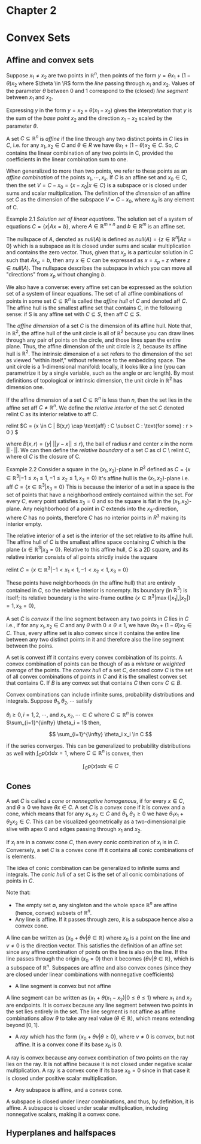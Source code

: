 # Chapter 2
# Convex Sets

## Affine and convex sets

Suppose $x_1 \neq x_2$ are two points in $\mathbb{R}^n$, then points of the form $y = \theta x_1 + (1-\theta)x_2$ where $\theta \in \R$ form the $\textit{line}$ passing through $x_1$ and $x_2$. Values of the parameter $\theta$ between $0$ and $1$ correspond to the (closed) $\textit{line segment}$ between $x_1$ and $x_2$. 

Expressing $y$ in the form $y=x_2 + \theta(x_1 - x_2)$ gives the interpretation that $y$ is the sum of the $\textit{base point} \: x_2$ and the direction $x_1 - x_2$ scaled by the parameter $\theta$. 

A set $C \subseteq \mathbb{R}^n$ is $\textit{affine}$ if the line through any two distinct points in $C$ lies in $C$, i.e. for any $x_1, x_2 \in C \: \text{and} \: \theta \in R$ we have $\theta x_1 + (1-\theta) x_2 \in C$. So, $C$ contains the linear combination of any two points in C, provided the coefficients in the linear combination sum to one.

When generalized to more than two points, we refer to these points as an $\textit{affine combination}$ of the points $x_1, \cdots, x_k$. If $C$ is an affine set and $x_0 \in C$, then the set $V = C - x_0 = \{x - x_0 | x \in C\}$ is a subspace or is closed under sums and scalar multiplication. The definition of the $\textit{dimension}$ of an affine set $C$ as the dimension of the subspace $V = C - x_0$, where $x_0$ is any element of C. 

Example 2.1 
$\textit{Solution set of linear equations}$. The solution set of a system of equations $C = \{x | Ax = b \}$, where $A \in \mathbb{R}^{m \times n}$ and $b \in \mathbb{R}^m$ is an affine set. 

The nullspace of $A$, denoted as $null(A)$ is defined as $null(A) = \{z \in \mathbb{R}^n | Az = 0 \}$ which is a subspace as it is closed under sums and scalar multiplication and contains the zero vector. Thus, given that $x_p$ is a particular solution in $C$ such that $Ax_p = b$, then any $x \in C$ can be expressed as $x = x_p + z$ where $z \in null(A)$. The nullspace describes the subspace in which you can move all "directions" from $x_p$ without changing $b$. 

We also have a converse: every affine set can be expressed as the solution set of a system of linear equations. The set of all affine combinations of points in some set $C \subseteq \mathbb{R}^n$ is called the $\textit{affine hull}$ of $C$ and denoted aff $C$. The affine hull is the smallest affine set that contains $C$, in the following sense: if S is any affine set with $C \subseteq S$, then aff $C \subseteq S$. 

The $\textit{affine dimension}$ of a set $C$ is the dimension of its affine hull. Note that, in $\mathbb{R}^2$, the affine hull of the unit circle is all of $\mathbb{R}^2$ because you can draw lines through any pair of points on the circle, and those lines span the entire plane. Thus, the affine dimension of the unit circle is 2, because its affine hull is $\mathbb{R}^2$. The intrinsic dimension of a set refers to the dimension of the set as viewed "within itself," without reference to the embedding space. The unit circle is a 1-dimensional manifold: locally, it looks like a line (you can parametrize it by a single variable, such as the angle or arc length). By most definitions of topological or intrinsic dimension, the unit circle in $\mathbb{R}^2$ has dimension one. 

If the affine dimension of a set $C \subseteq \mathbb{R}^n$ is less than $n$, then the set lies in the affine set aff $C \neq \mathbb{R}^n$. We define the $\textit{relative interior}$ of the set $C$ denoted relint C as its interior relative to aff $C$. 

relint $C = \{x \in C | B(x,r) \cap \text{aff} \: C \subset C \: \text{for some} \: r > 0 \} $

where $B(x, r) = \{y | \: ||y-x|| \leq r\}$, the ball of radius $r$ and center $x$ in the norm $|| \cdot ||$. We can then define the $\textit{relative boundary}$  of a set $C$ as cl $C$ \ relint $C$, where cl $C$ is the closure of C.

Example 2.2
Consider a square in the $(x_1, x_2)$-plane in $R^2$ defined as $C = \{ x \in \mathbb{R}^3 | -1 \leq x_1 \leq 1, -1 \leq x_2 \leq 1, x_3 = 0 \}$
It's affine hull is the $(x_1, x_2)$-plane i.e. aff $C = \{ x \in \mathbb{R}^3 | x_3 = 0 \}$ This is because the interior of a set in a space is the set of points that have a neighborhood entirely contained within the set. For every $C$, every point satisfies $x_3 = 0$ and so the square is flat in the $(x_1, x_2)$-plane. Any neighborhood of a point in $C$ extends into the $x_3$-direction, where $C$ has no points, therefore $C$ has no interior points in $R^3$ making its interior empty. 

The relative interior of a set is the interior of the set relative to its affine hull. The affine hull of $C$ is the smallest affine space containing $C$ which is the plane $\{ x \in \mathbb{R}^3 | x_3 = 0 \}$. Relative to this affine hull, $C$ is a 2D square, and its relative interior consists of all points strictly inside the square

relint $C = \{x \in \mathbb{R}^3 | -1 < x_1 < 1, -1 < x_2 < 1, x_3 = 0 \}$

These points have neighborhoods (in the affine hull) that are entirely contained in $C$, so the relative interior is nonempty. Its boundary (in $\mathbb{R}^3$) is itself; its relative boundary is the wire-frame outline $\{x \in \mathbb{R}^3 | \max \{|x_1|, |x_2|\} = 1, x_3 = 0 \}$, 

A set $C$ is $\textit{convex}$ if the line segment between any two points in $C$ lies in $C$ i.e., if for any $x_!, x_2 \in C$ and any $\theta$ with $0 \leq \theta \leq 1$, we have $\theta x_1 + (1-\theta) x_2 \in C$. Thus, every affine set is also convex since it contains the entire line between any two distinct points in it and therefore also the line segment between the poins. 

A set is convext iff it contains every convex combination of its points. A convex combination of points can be though of as a $\textit{mixture}$ or $\textit{weighted average}$ of the points. The $\textit{convex hull}$ of a set $C$, denoted conv $C$ is the set of all convex combinations of points in $C$ and it is the smallest convex set that contains C. If $B$ is any convex set that contains $C$ then conv $C \subseteq B$.

Convex combinations can include infinite sums, probability distributions and integrals. Suppose $\theta_1, \theta_2, \cdots$ satisfy

$\theta_i \geq 0, i = 1, 2, \cdots,$ and $x_1, x_2, \cdots \in C$ where $C \subseteq \mathbb{R}^n$ is convex
$\sum_{i=1}^{\infty} \theta_i = 1$ then,

$$ \sum_{i=1}^{\infty} \theta_i x_i \in C $$

if the series converges. This can be generalized to probability distributions as well with $\int_C p(x) dx = 1$, where $C \subseteq \mathbb{R}^n$ is convex, then

$$ \int_C p(x) x dx \in C $$

## Cones

A set $C$ is called a $\textit{cone}$ or $\textit{nonnegative homogenous}$, if for every $x \in C$, and $\theta \geq 0$ we have $\theta x \in C$. A set $C$ is a convex cone if it is convex and a cone, which means that for any $x_1, x_2 \in C$ and $\theta_1, \theta_2 \geq 0$ we have $\theta_1 x_1 + \theta_2 x_2 \in C$. This can be visualized geometrically as a two-dimensional pie slive with apex 0 and edges passing through $x_1$ and $x_2$. 

If $x_i$ are in a convex cone $C$, then every conic combination of $x_i$ is in $C$. Conversely, a set $C$ is a convex cone iff it contains all conic combinations of is elements. 

The idea of conic combination can be generalized to infinite sums and integrals. The $\textit{conic hull}$ of a set C is the set of all conic combinations of points in $C$. 

Note that:
- The empty set $\emptyset$, any singleton and the whole space $\mathbb{R}^n$ are affine (hence, convex) subsets of $\mathbb{R}^n$.
- Any line is affine. If it passes through zero, it is a subspace hence also a convex cone. 

A line can be written as $\{x_0 + \theta v | \theta \in \mathbb{R} \}$ where $x_0$ is a point on the line and $v \neq 0$ is the direction vector. This satisfies the definition of an affine set since any affine combination of points on the line is also on the line. If the line passes through the origin ($x_0 = 0$) then it becomes $\{ \theta v | \theta \in \mathbb{R} \}$, which is a subspace of $\mathbb{R}^n$. Subspaces are affine and also convex cones (since they are closed under linear combinations with nonnegative coefficients)

- A line segment is convex but not affine

A line segment can be written as $\{ x_1 + \theta(x_1 - x_2) | 0 \leq \theta \leq 1 \}$ where $x_1$ and $x_2$ are endpoints. It is convex because any line segment between two points in the set lies entirely in the set. The line segment is not affine as affine combinations allow $\theta$ to take any real value ($\theta \in \mathbb{R}$), which means extending beyond $[0, 1]$.

- A $\textit{ray}$ which has the form $\{x_0 + \theta v | \theta \geq 0 \}$, where $v \neq 0$ is convex, but not affine. It is a convex cone if its base $x_0$ is 0. 

A ray is convex because any convex combination of two points on the ray lies on the ray. It is not affine because it is not closed under negative scalar multiplication. A ray is a convex cone if its base $x_0 = 0$ since in that case it is closed under positive scalar multiplication.

- Any subspace is affine, and a convex cone. 

A subspace is closed under linear combinations, and thus, by definition, it is affine. A subspace is closed under scalar multiplication, including nonnegative scalars, making it a convex cone.

## Hyperplanes and halfspaces